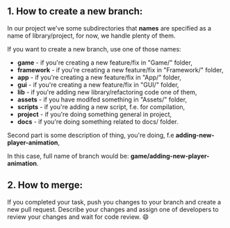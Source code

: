 ## 1. How to create a new branch:

In our project we've some subdirectories that **names** are specified as a name of library/project, for now, we handle plenty of them.

If you want to create a new branch, use one of those names:

* **game** - if you're creating a new feature/fix in "Game/" folder,
* **framework** - if you're creating a new feature/fix in "Framework/" folder,
* **app** - if you're creating a new feature/fix in "App/" folder,
* **gui** - if you're creating a new feature/fix in "GUI/" folder,
* **lib** - if you're adding new library/refactoring code one of them,
* **assets** - if you have modifed something in "Assets/" folder,
* **scripts** - if you're adding a new script, f.e. for compilation,
* **project** - if you're doing something general in project,
* **docs** - if you're doing something related to docs/ folder.

Second part is some description of thing, you're doing, f.e **adding-new-player-animation**,

In this case, full name of branch would be: **game/adding-new-player-animation**.

## 2. How to merge:

If you completed your task, push you changes to your branch and create a new pull request. Describe your changes and assign one of developers to review your changes and wait for code review. 😄